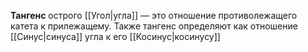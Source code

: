 
**Тангенс** острого [[Угол|угла]] — это отношение противолежащего катета к прилежащему. Также тангенс определяют как отношение [[Синус|синуса]] угла к его [[Косинус|косинусу]]
